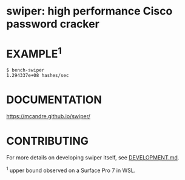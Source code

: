 # swiper: high performance Cisco password cracker

# EXAMPLE<sup>1</sup>

```console
$ bench-swiper
1.294337e+08 hashes/sec
```

# DOCUMENTATION

https://mcandre.github.io/swiper/

# CONTRIBUTING

For more details on developing swiper itself, see [DEVELOPMENT.md](DEVELOPMENT.md).

<sup>1</sup> upper bound observed on a Surface Pro 7 in WSL.
